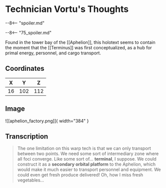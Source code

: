# Technician Vortu's Thoughts

--8<-- "spoiler.md"

--8<-- "75_spoiler.md"

Found in the tower bay of the [[Aphelion]], this holotext seems to contain the moment that the [[Terminus]] was first conceptualized, as a hub for primal energy, personnel, and cargo transport.

## Coordinates
| **X** | **Y** | **Z** |
| :---: | :---: | :---: |
|  16   |  102  |  112  |

## Image

![[aphelion_factory.png]]{ width="384" }

## Transcription
> The one limitation on this warp tech is that we can only transport between two points. We need some sort of intermediary zone where all foci converge. Like some sort of… **terminal**, I suppose. We could construct it as a **secondary orbital platform** to the Aphelion, which would make it much easier to transport personnel and equipment. We could even get fresh produce delivered! Oh, how I miss fresh vegetables…
